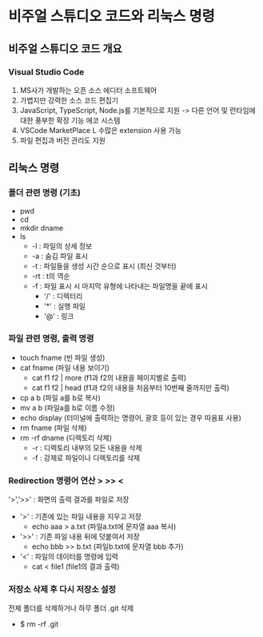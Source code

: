 # 비주얼 스튜디오 코드와 리눅스 명령
## 비주얼 스튜디오 코드 개요
### Visual Studio Code
1. MS사가 개발하는 오픈 소스 에디터 소프트웨어
2. 가볍지만 강력한 소스 코드 편집기
3. JavaScript, TypeScript, Node.js를 기본적으로 지원 -> 다른 언어 및 런타임에 대한 풍부한 확장 기능 에코 시스템
4. VSCode MarketPlace L 수많은 extension 사용 가능
5. 파일 편집과 버전 관리도 지원
## 리눅스 명령
### 폴더 관련 명령 (기초)
- pwd
- cd
- mkdir dname
- ls
  - -l : 파일의 상세 정보
  - -a : 숨김 파일 표시
  - -t : 파일들을 생성 시간 순으로 표시 (최신 것부터)
  - -rt : t의 역순
  - -f : 파일 표시 시 마지막 유형에 나타내는 파일명을 끝에 표시
    - '/' : 디렉터리
    - '*' : 실행 파일
    - '@' : 링크
### 파일 관련 명령, 출력 명령
- touch fname (빈 파일 생성)
- cat fname (파일 내용 보이기)
  - cat f1 f2 | more (f1과 f2의 내용을 페이지별로 출력)
  - cat f1 f2 | head (f1과 f2의 내용을 처음부터 10번째 줄까지만 출력)
- cp a b (파일 a를 b로 복사)
- mv a b (파일a를 b로 이름 수정)
- echo display (터미널에 출력하는 명령어, 괄호 등이 있는 경우 따옴표 사용)
- rm fname (파일 삭제)
- rm -rf dname (디렉토리 삭제)
  - -r : 디렉토리 내부의 모든 내용을 삭제
  - -f : 강제로 파일이나 디렉토리를 삭제
### Redirection 명령어 연산 > >> <
'>','>>' : 화면의 출력 결과를 파일로 저장
- '>' : 기존에 있는 파일 내용을 지우고 저장
  - echo aaa > a.txt (파일a.txt에 문자열 aaa 복사)
- '>>' : 기존 파일 내용 뒤에 덧붙여서 저장
  - echo bbb >> b.txt (파일b.txt에 문자열 bbb 추가) 
- '<' : 파일의 데이터를 명령에 입력
  - cat < file1 (file1의 결과 출력)
### 저장소 삭제 후 다시 저장소 설정
전체 폴더를 삭제하거나 하무 폴더 .git 삭제
- $ rm -rf .git
